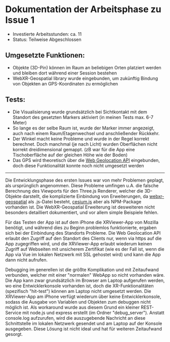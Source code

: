 # Dokumentation der Arbeitsphase zu Issue 1

* Investierte Arbeitsstunden: ca. 11
* Status: Teilweise Abgeschlossen

## Umgesetzte Funktionen:
- Objekte (3D-Pin) können im Raum an beliebigen Orten platziert werden und bleiben dort während einer Session bestehen
- WebXR-Geospatial library wurde eingebunden, um zukünftig Bindung von Objekten an GPS-Koordinaten zu ermöglichen

## Tests:
- Die Visualisierung wurde grundsätzlich bei Sichtkontakt mit dem Standort des gesetzten Markers aktiviert (in meinen Tests max. 6-7 Meter)
- So lange es der selbe Raum ist, wurde der Marker immer angezeigt, auch nach einem Raum/Etagenwechsel und anschließender Rückkehr.
- Der Winkel macht keine Probleme und wurde in der Regel korrekt berechnet. Doch manchmal (je nach Licht) wurden Oberflächen nicht korrekt dreidimensional gemappt. (zB war für die App eine Tischoberfläche auf der gleichen Höhe wie der Boden)
- Das GPS wird theoretisch über die [Web Geolocation API](https://developer.mozilla.org/en-US/docs/Web/API/Geolocation_API) eingebunden, doch diese Funktionalität konnte noch nicht umgesetzt werden

---

Die Entwicklungsphase des ersten Issues war von mehr Problemen geplagt, als ursprünglich angenommen. Diese Probleme umfingen u.A. die falsche Berechnung des Viewports für den Three.js Renderer, welcher die 3D-Objekte darstellt, die komplizierte Einbindung von Erweiterungen, da [webxr-geospatial](https://github.com/MozillaReality/webxr-geospatial) als .js-Datei besteht, [cesium.js](https://www.npmjs.com/package/cesium) aber als NPM-Package vorhanden ist. Die WebXR-Geospatial Erweiterung ist desweiteren nicht besonders detailliert dokumentiert, und vor allem simple Beispiele fehlen.

Für das Testen der App ist auf dem iPhone die XRViewer-App von Mozilla benötigt, und während dies zu Beginn problemlos funktionierte, ergaben sich bei der Einbindung des Standorts Probleme. Die Web Geolocation API erlaubt den Zugriff auf den Standort des Clients nur, wenn via https auf die App zugegriffen wird, und die XRViewer-App erlaubt wiederum keinen Zugriff auf Webseiten mit unsicherem Zertifikat (wie es der Fall ist, wenn die App via Vue im lokalen Netzwerk mit SSL gehostet wird) und kann die App dann nicht aufrufen.

Debugging im generellen ist die größte Komplikation und mit Zeitaufwand verbunden, welcher mit einer "normalen" WebApp so nicht vorhanden wäre. Die App kann zwar grundsätzlich im Browser am Laptop aufgerufen werden, wo eine Entwicklerkonsole vorhanden ist, doch die XR-Funktionalitäten (spezifisch "hit-test") können am Laptop nicht umgesetzt werden. Die XRViewer-App am iPhone verfügt wiederum über keine Entwicklerkonsole, sodass die Ausgabe von Variablen und Objekten zum debuggen nicht möglich ist. Als workaround wurde aus diesem Grund ein kleiner REST-Service mit node.js und express erstellt (im Ordner "debug_server"). Anstatt console.log aufzurufen, wird die auszugebende Nachricht an diese Schnittstelle im lokalen Netzwerk gesendet und am Laptop auf der Konsole ausgegeben. Diese Lösung ist nicht ideal und hat für weiteren Zeitaufwand gesorgt.